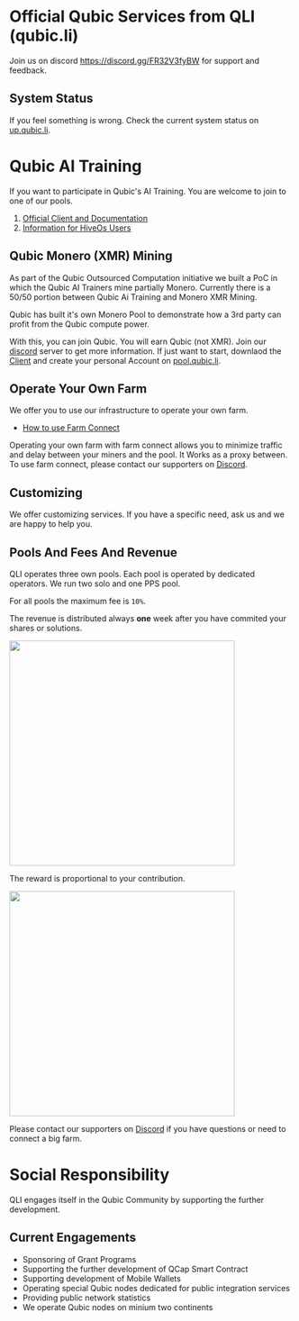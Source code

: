 # Official Qubic Services from QLI (qubic.li)

Join us on discord https://discord.gg/FR32V3fyBW for support and feedback.

## System Status
If you feel something is wrong. Check the current system status on [up.qubic.li](https://up.qubic.li/).

# Qubic AI Training
If you want to participate in Qubic's AI Training. You are welcome to join to one of our pools.

1. [Official Client and Documentation](https://github.com/qubic-li/client)
2. [Information for HiveOs Users](https://github.com/qubic-li/hiveos)

## Qubic Monero (XMR) Mining
As part of the Qubic Outsourced Computation initiative we built a PoC in which the Qubic AI Trainers mine partially Monero.
Currently there is a 50/50 portion between Qubic Ai Training and Monero XMR Mining.

Qubic has built it's own Monero Pool to demonstrate how a 3rd party can profit from the Qubic compute power.

With this, you can join Qubic. You will earn Qubic (not XMR). Join our [discord](https://discord.gg/FR32V3fyBW) server to get more information.
If just want to start, downlaod the [Client](https://github.com/qubic-li/client) and create your personal Account on [pool.qubic.li](https://pool.qubic.li).

## Operate Your Own Farm
We offer you to use our infrastructure to operate your own farm.

- [How to use Farm Connect](https://github.com/qubic-li/client/blob/main/farm-connect.md)

Operating your own farm with farm connect allows you to minimize traffic and delay between your miners and the pool. It Works as a proxy between.
To use farm connect, please contact our supporters on [Discord](https://discord.gg/FR32V3fyBW).

## Customizing
We offer customizing services. If you have a specific need, ask us and we are happy to help you.

## Pools And Fees And Revenue
QLI operates three own pools. Each pool is operated by dedicated operators. We run two solo and one PPS pool.

For all pools the maximum fee is `10%`.

The revenue is distributed always **one** week after you have commited your shares or solutions.

<img src="https://github.com/user-attachments/assets/56f61d70-d8f0-4540-adf9-c5e057c8b4f6" width="400">

The reward is proportional to your contribution.

<img src="https://github.com/user-attachments/assets/554bda11-30d1-48fb-8fe1-381703c06d78" width="400">

Please contact our supporters on [Discord](https://discord.gg/FR32V3fyBW) if you have questions or need to connect a big farm.

# Social Responsibility
QLI engages itself in the Qubic Community by supporting the further development.

## Current Engagements
- Sponsoring of Grant Programs
- Supporting the further development of QCap Smart Contract
- Supporting development of Mobile Wallets
- Operating special Qubic nodes dedicated for public integration services
- Providing public network statistics
- We operate Qubic nodes on minium two continents

